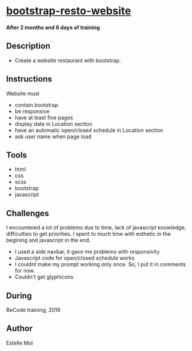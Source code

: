 # [bootstrap-resto-website](https://estelle111.github.io/bootstrap-resto-website/)
**After 2 months and 6 days of training**

## Description
* Create a website restaurant with bootstrap.

## Instructions
Website must
* contain bootstrap
* be responsive
* have at least five pages
* display date in Location section
* have an automatic open/closed schedule in Location section
* ask user name when page load

## Tools
* html
* css
* scss
* bootstrap
* javascript

## Challenges 
I encountered a lot of problems due to time, lack of javascript knowledge, difficulties to get priorities.
I spent to much time with esthetic in the begining and javascript in the end.
* I used a side navbar, it gave me problems with responsivity
* Javascript code for open/closed schedule works
* I couldnt make my prompt working only once. So, I put it in comments for now.
* Couldn't get glyphicons

## During
BeCode training, 2019

## Author
Estelle Mol
